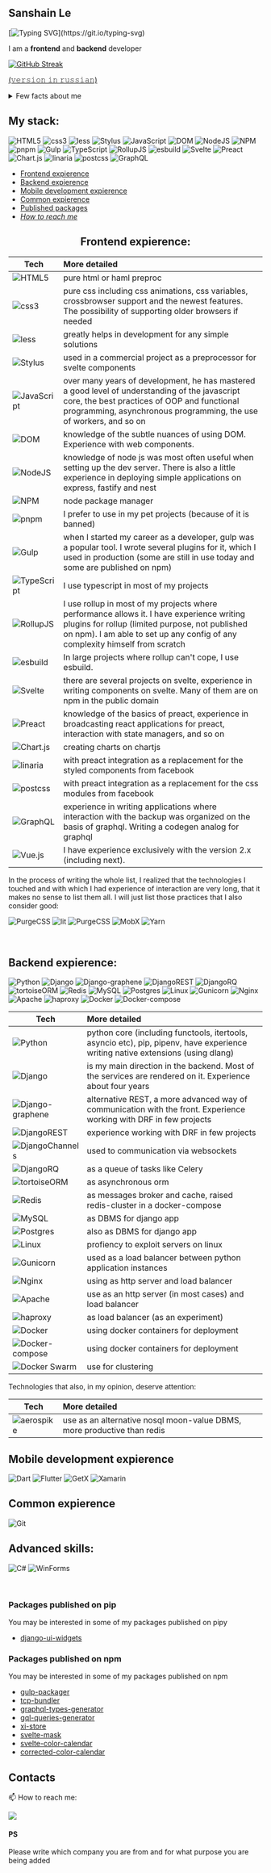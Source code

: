 ## Sanshain Le 

[![Typing SVG](https://readme-typing-svg.herokuapp.com?font=Fira+Code&pause=1000&width=435&lines=Welcome+to+visit!)](https://git.io/typing-svg)

I am a **frontend** and **backend** developer

[![GitHub Streak](http://github-readme-streak-stats.herokuapp.com?user=Sanshain&mode=weekly)](https://git.io/streak-stats)


[(𝚟𝚎𝚛𝚜𝚒𝚘𝚗 𝚒𝚗 𝚛𝚞𝚜𝚜𝚒𝚊𝚗)](#1)

<details>
 <summary>Few facts about me</summary>
 
  - I have been developing for more than 5 years, as you can judge from the history of repositories on my github, as well as from links to some services created by me that have been working for several years

  - I consider initiative, responsibility, scrupulousness and thoroughness to be my distinctive qualities. I am inspired by creative approach and solving difficult tasks that no one has done before me
  
  - I have a higher technical education, which I consider absolutely useless, because the most important things we learn in life in practice
  - I am currently building a house for myself and my family and am open to new job offers
  
</details>


## My stack: 

![HTML5](https://img.shields.io/badge/html5-%23E34F26.svg?style=for-the-badge&logo=html5&logoColor=white)
![css3](https://img.shields.io/badge/css3-%231572B6.svg?style=for-the-badge&logo=css3&logoColor=white)
![less](https://img.shields.io/badge/less-2B4C80?style=for-the-badge&logo=less&logoColor=white)
![Stylus](https://img.shields.io/badge/stylus-%23ff6347.svg?style=for-the-badge&logo=stylus&logoColor=white)
![JavaScript](https://img.shields.io/badge/javascript-%23323330.svg?style=for-the-badge&logo=javascript&logoColor=%23F7DF1E)
![DOM](https://img.shields.io/badge/Document-4285F4?style=for-the-badge&logo=GoogleChrome&logoColor=white)
![NodeJS](https://img.shields.io/badge/node.js-6DA55F?style=for-the-badge&logo=node.js&logoColor=white)
![NPM](https://img.shields.io/badge/NPM-%23000000.svg?style=for-the-badge&logo=npm&logoColor=white)
![pnpm](https://img.shields.io/badge/pnpm-%232C8EBB.svg?style=for-the-badge&logo=pnpm&logoColor=white&color=f5ab24&labelColor=gray)
![Gulp](https://img.shields.io/badge/GULP-%23CF4647.svg?style=for-the-badge&logo=gulp&logoColor=white)
![TypeScript](https://img.shields.io/badge/typescript-%23007ACC.svg?style=for-the-badge&logo=typescript&logoColor=white)
![RollupJS](https://img.shields.io/badge/RollupJS-ef3335?style=for-the-badge&logo=rollup.js&logoColor=white)
![esbuild](https://img.shields.io/badge/esbuild-gray?style=for-the-badge&logo=esbuild&logoColor=white)
![Svelte](https://img.shields.io/badge/svelte-%23f1413d.svg?style=for-the-badge&logo=svelte&logoColor=white)
![Preact](https://img.shields.io/badge/preact-%8b8bdb.svg?style=for-the-badge&logo=preact&logoColor=white)
![Chart.js](https://img.shields.io/badge/chart.js-F5788D.svg?style=for-the-badge&logo=chart.js&logoColor=white)
![linaria](https://img.shields.io/badge/linaria-linaria.svg?style=for-the-badge&logo=linaria&logoColor=white)
![postcss](https://img.shields.io/badge/postcss-F5789D.svg?style=for-the-badge&logo=postcss&logoColor=white)
![GraphQL](https://img.shields.io/badge/-GraphQL-E10098?style=for-the-badge&logo=graphql&logoColor=white)

- [Frontend expierence](#-frontend-expierence-)
- [Backend expierence](#backend-expierence)
- [Mobile development expierence](#mobile-development-expierence)
- [Common expierence](#common-expierence)
- [Published packages](#packages-published-on-pip)
- *[How to reach me](#contacts)*

<h2><center> Frontend expierence:</center> </h2>

| Tech          | More detailed |
| ------------- |:--------------|
| ![HTML5](https://img.shields.io/badge/html5-%23E34F26.svg?style=for-the-badge&logo=html5&logoColor=white)       | pure html or haml preproc |
| ![css3](https://img.shields.io/badge/css3-%231572B6.svg?style=for-the-badge&logo=css3&logoColor=white)         | pure css including css animations, css variables, crossbrowser support and the newest features. The possibility of supporting older browsers if needed |
| ![less](https://img.shields.io/badge/less-2B4C80?style=for-the-badge&logo=less&logoColor=white) | greatly helps in development for any simple solutions|
| ![Stylus](https://img.shields.io/badge/stylus-%23ff6347.svg?style=for-the-badge&logo=stylus&logoColor=white) | used in a commercial project as a preprocessor for svelte components |
| ![JavaScript](https://img.shields.io/badge/javascript-%23323330.svg?style=for-the-badge&logo=javascript&logoColor=%23F7DF1E) | over many years of development, he has mastered a good level of understanding of the javascript core, the best practices of OOP and functional programming, asynchronous programming, the use of workers, and so on |
|![DOM](https://img.shields.io/badge/Document-4285F4?style=for-the-badge&logo=GoogleChrome&logoColor=white)| knowledge of the subtle nuances of using DOM. Experience with web components. |
|![NodeJS](https://img.shields.io/badge/node.js-6DA55F?style=for-the-badge&logo=node.js&logoColor=white)| knowledge of node js was most often useful when setting up the dev server. There is also a little experience in deploying simple applications on express, fastify and nest | 
|![NPM](https://img.shields.io/badge/NPM-%23000000.svg?style=for-the-badge&logo=npm&logoColor=white) | node package manager |
|![pnpm](https://img.shields.io/badge/pnpm-%232C8EBB.svg?style=for-the-badge&logo=pnpm&logoColor=white&color=f5ab24&labelColor=gray)|I prefer to use in my pet projects (because of it is banned) |
|![Gulp](https://img.shields.io/badge/GULP-%23CF4647.svg?style=for-the-badge&logo=gulp&logoColor=white)| when I started my career as a developer, gulp was a popular tool. I wrote several plugins for it, which I used in production (some are still in use today and some are published on npm) |
|![TypeScript](https://img.shields.io/badge/typescript-%23007ACC.svg?style=for-the-badge&logo=typescript&logoColor=white)| I use typescript in most of my projects |
|![RollupJS](https://img.shields.io/badge/RollupJS-ef3335?style=for-the-badge&logo=rollup.js&logoColor=white)| I use rollup in most of my projects where performance allows it. I have experience writing plugins for rollup (limited purpose, not published on npm).  I am able to set up any config of any complexity himself from scratch |
|![esbuild](https://img.shields.io/badge/esbuild-gray?style=for-the-badge&logo=esbuild&logoColor=white)|In large projects where rollup can't cope, I use esbuild.|
|![Svelte](https://img.shields.io/badge/svelte-%23f1413d.svg?style=for-the-badge&logo=svelte&logoColor=white)|there are several projects on svelte, experience in writing components on svelte. Many of them are on npm in the public domain |
|![Preact](https://img.shields.io/badge/preact-%8b8bdb.svg?style=for-the-badge&logo=preact&logoColor=white)|knowledge of the basics of preact, experience in broadcasting react applications for preact, interaction with state managers, and so on |
|![Chart.js](https://img.shields.io/badge/chart.js-F5788D.svg?style=for-the-badge&logo=chart.js&logoColor=white)| creating charts on chartjs |
|![linaria](https://img.shields.io/badge/linaria-linaria.svg?style=for-the-badge&logo=linaria&logoColor=white)| with preact integration  as a replacement for the styled components from facebook |
|![postcss](https://img.shields.io/badge/postcss-F5789D.svg?style=for-the-badge&logo=postcss&logoColor=white)| with preact integration as a replacement for the css modules from facebook |
|![GraphQL](https://img.shields.io/badge/-GraphQL-E10098?style=for-the-badge&logo=graphql&logoColor=white)| experience in writing applications where interaction with the backup was organized on the basis of graphql. Writing a codegen analog for graphql |
|![Vue.js](https://img.shields.io/badge/vuejs-%2335495e.svg?style=for-the-badge&logo=vuedotjs&logoColor=%234FC08D)| I have experience exclusively with the  version 2.x (including next). |


In the process of writing the whole list, I realized that the technologies I touched and with which I had experience of interaction are very long, that it makes no sense to list them all. I will just list those practices that I also consider good:

![PurgeCSS](https://img.shields.io/badge/PurgeCSS-EE3057?style=for-the-badge&logo=PurgeCSS&logoColor=white)
![lit](https://img.shields.io/badge/lit-113057?style=for-the-badge&logo=lit&logoColor=white)
![PurgeCSS](https://img.shields.io/badge/nanostores-red?style=for-the-badge&logo=nanostores&logoColor=white)
![MobX](https://img.shields.io/badge/MobX-orange?style=for-the-badge&logo=MobX&logoColor=white)
![Yarn](https://img.shields.io/badge/yarn-%232C8EBB.svg?style=for-the-badge&logo=yarn&logoColor=white)


&nbsp;&nbsp;&nbsp;&nbsp;&nbsp;&nbsp;


## Backend expierence: 

![Python](https://img.shields.io/badge/python-3670A0?style=for-the-badge&logo=python&logoColor=ffdd54&labelColor=2b5b84)
![Django](https://img.shields.io/badge/django-%23092E20.svg?style=for-the-badge&logo=django&logoColor=white&labelColor=0C4B33)
![Django-graphene](https://img.shields.io/badge/DJANGO-graphene-ff1709?style=for-the-badge&logo=django&logoColor=white&color=2b5b84&labelColor=orange)
![DjangoREST](https://img.shields.io/badge/DJANGO-REST-ff1709?style=for-the-badge&logo=django&logoColor=white&color=A30000&labelColor=0C4B33)
![DjangoRQ](https://img.shields.io/badge/DJANGO-RQ-ff1709?style=for-the-badge&logo=django&logoColor=white&color=f11017&labelColor=0C4B33)
![tortoiseORM](https://img.shields.io/badge/tortoise-ORM-ff1709?style=for-the-badge&logo=tortoise-ORM&logoColor=white&color=lightgray&labelColor=4051b5)
![Redis](https://img.shields.io/badge/redis-%23DD0031.svg?style=for-the-badge&logo=redis&logoColor=white)
![MySQL](https://img.shields.io/badge/mysql-%2300f.svg?style=for-the-badge&logo=mysql&logoColor=white)
![Postgres](https://img.shields.io/badge/postgres-%23316192.svg?style=for-the-badge&logo=postgresql&logoColor=white)
![Linux](https://img.shields.io/badge/Linux-FCC624?style=for-the-badge&logo=linux&logoColor=black)
![Gunicorn](https://img.shields.io/badge/gunicorn-%298729.svg?style=for-the-badge&logo=gunicorn&logoColor=white&color=399b52)
![Nginx](https://img.shields.io/badge/nginx-%23009639.svg?style=for-the-badge&logo=nginx&logoColor=white)
![Apache](https://img.shields.io/badge/apache-%23D42029.svg?style=for-the-badge&logo=apache&logoColor=white)
![haproxy](https://img.shields.io/badge/haproxy-%23D42029.svg?style=for-the-badge&logo=haproxy&logoColor=white)
![Docker](https://img.shields.io/badge/docker-%230db7ed.svg?style=for-the-badge&logo=docker&logoColor=white)
![Docker-compose](https://img.shields.io/badge/docker-compose-%230db7ed.svg?style=for-the-badge&logo=docker-compose&logoColor=white)


| Tech          | More detailed |
| ------------- |:--------------|
| ![Python](https://img.shields.io/badge/python-3670A0?style=for-the-badge&logo=python&logoColor=ffdd54&labelColor=2b5b84) | python core (including functools, itertools, asyncio etc), pip, pipenv, have experience writing native extensions (using dlang) |
|![Django](https://img.shields.io/badge/django-%23092E20.svg?style=for-the-badge&logo=django&logoColor=white&labelColor=0C4B33)| is my main direction in the backend. Most of the services are rendered on it. Experience about four years |
|![Django-graphene](https://img.shields.io/badge/DJANGO-graphene-ff1709?style=for-the-badge&logo=django&logoColor=white&color=2b5b84&labelColor=orange)| alternative REST, a more advanced way of communication with the front. Experience working with DRF in few projects |
|![DjangoREST](https://img.shields.io/badge/DJANGO-REST-ff1709?style=for-the-badge&logo=django&logoColor=white&color=A30000&labelColor=0C4B33)| experience working with DRF in few projects |
|![DjangoChannels](https://img.shields.io/badge/DJANGO-channels-ff1709?style=for-the-badge&logo=django&logoColor=white&color=2980b9&labelColor=0C4B33)| used to communication via websockets |
|![DjangoRQ](https://img.shields.io/badge/DJANGO-RQ-ff1709?style=for-the-badge&logo=django&logoColor=white&color=f11017&labelColor=0C4B33)| as a queue of tasks like Celery |
|![tortoiseORM](https://img.shields.io/badge/tortoise-ORM-ff1709?style=for-the-badge&logo=tortoise-ORM&logoColor=white&color=lightgray&labelColor=4051b5)| as asynchronous orm |
|![Redis](https://img.shields.io/badge/redis-%23DD0031.svg?style=for-the-badge&logo=redis&logoColor=white)| as messages broker and cache, raised redis-cluster in a docker-compose |
|![MySQL](https://img.shields.io/badge/mysql-%2300f.svg?style=for-the-badge&logo=mysql&logoColor=white)| as DBMS for django app |
|![Postgres](https://img.shields.io/badge/postgres-%23316192.svg?style=for-the-badge&logo=postgresql&logoColor=white)| also as DBMS for django app |
|![Linux](https://img.shields.io/badge/Linux-FCC624?style=for-the-badge&logo=linux&logoColor=black)| profiency to exploit servers on linux |
|![Gunicorn](https://img.shields.io/badge/gunicorn-%298729.svg?style=for-the-badge&logo=gunicorn&logoColor=white&color=399b52)| used as a load balancer between python application instances |
|![Nginx](https://img.shields.io/badge/nginx-%23009639.svg?style=for-the-badge&logo=nginx&logoColor=white)| using as http server and load balancer |
|![Apache](https://img.shields.io/badge/apache-%23D42029.svg?style=for-the-badge&logo=apache&logoColor=white)| use as an http server (in most cases) and load balancer |
|![haproxy](https://img.shields.io/badge/haproxy-%23D42029.svg?style=for-the-badge&logo=haproxy&logoColor=white)| as load balancer (as an experiment) |
|![Docker](https://img.shields.io/badge/docker-%230db7ed.svg?style=for-the-badge&logo=docker&logoColor=white)| using docker containers for deployment |
|![Docker-compose](https://img.shields.io/badge/docker-compose-%230db7ed.svg?style=for-the-badge&logo=docker-compose&logoColor=white)| using docker containers for deployment |
|![Docker Swarm](https://img.shields.io/badge/docker-swarm-%230db7ed.svg?style=for-the-badge&logo=docker-swarm&logoColor=white&labelColor=086dd7)| use for clustering |

Technologies that also, in my opinion, deserve attention:

| Tech          | More detailed |
| ------------- |:--------------|
|![aerospike](https://img.shields.io/badge/aerospike-%230db7ed.svg?style=for-the-badge&logo=aerospike&logoColor=white&labelColor=086dd7)| use as an alternative nosql moon-value DBMS, more productive than redis |

## Mobile development expierence 

![Dart](https://img.shields.io/badge/dart-%230175C2.svg?style=for-the-badge&logo=dart&logoColor=white)
![Flutter](https://img.shields.io/badge/Flutter-%2302569B.svg?style=for-the-badge&logo=Flutter&logoColor=white)
![GetX](https://img.shields.io/badge/GetX-%23663399.svg?style=for-the-badge&logo=GetX&logoColor=white)
![Xamarin](https://img.shields.io/badge/Xamarin-3199DC?style=for-the-badge&logo=xamarin&logoColor=white)


## Common expierence

![Git](https://img.shields.io/badge/git-%23F05033.svg?style=for-the-badge&logo=git&logoColor=white)

## Advanced skills: 
![C#](https://img.shields.io/badge/c%23-%23239120.svg?style=for-the-badge&logo=c-sharp&logoColor=white)
![WinForms](https://img.shields.io/badge/WinForms-%23239120.svg?style=for-the-badge&logo=WinForms&logoColor=white)

<br>



### Packages published on pip

You may be interested in some of my packages published on pipy

- [django-ui-widgets](https://pypi.org/project/django-ui-widgets/) 

### Packages published on npm 

You may be interested in some of my packages published on npm

- [gulp-packager](https://www.npmjs.com/package/gulp-packager) 
- [tcp-bundler](https://www.npmjs.com/package/tcp-bundler) 
- [graphql-types-generator](https://www.npmjs.com/package/graphql-types-generator)
- [gql-queries-generator](https://www.npmjs.com/package/gql-queries-generator) 
- [xi-store](https://www.npmjs.com/package/xi-store) 
- [svelte-mask](https://www.npmjs.com/package/svelte-mask)
- [svelte-color-calendar](https://www.npmjs.com/package/svelte-color-calendar) 
- [corrected-color-calendar](https://www.npmjs.com/package/corrected-color-calendar) 





## Contacts

📫 How to reach me: 

<a href="https://t.me/Sanshain_Swa" target="_blank">
<img src="https://img.shields.io/badge/Telegram-2CA5E0?style=for-the-badge&logo=telegram&logoColor=white" />
</a>

#### PS

Please write which company you are from and for what purpose you are being added





<!--
**Sanshain/Sanshain** is a ✨ _special_ ✨ repository because its `README.md` (this file) appears on your GitHub profile.

Here are some ideas to get you started:

- 🔭 I’m currently working on ...
- 🌱 I’m currently learning ...
- 👯 I’m looking to collaborate on ...
- 🤔 I’m looking for help with ...
- 💬 Ask me about ...
- 📫 How to reach me: ...
- 😄 Pronouns: ...
- ⚡ Fun fact: ...
-->
